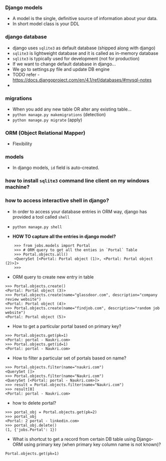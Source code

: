 ### Django models

- A model is the single, definitive source of information about your data.
- In short model class is your DDL

### django database
- django uses `sqlite3` as default database (shipped along with django)
- `sqlite3` is lightweight database and it is called as in-memory database
- `sqlite3` is typically used for development (not for production)
- If we want to change default database in django...
- We go to settings.py file and update DB engine
- TODO refer - https://docs.djangoproject.com/en/4.1/ref/databases/#mysql-notes
- 


### migrations
- When you add any new table OR alter any existing table...
- `python manage.py makemigrations` (detection)
- `python manage.py migrate` (apply)


### ORM (Object Relational Mapper)
- Flexibility


### models
- In django models, `id` field is auto-created.

### how to install `sqlite3` command line client on my windows machine?


### how to access interactive shell in django?
- In order to access your database entries in ORM way, django has provided a tool called `shell`
- `python manage.py shell`

- **HOW TO capture all the entries in django model?**
```shell
    >>> from jobs.models import Portal
    >>> # ORM query to get all the enties in `Portal` Table
    >>> Portal.objects.all()
    <QuerySet [<Portal: Portal object (1)>, <Portal: Portal object (2)>]>
    >>>
```

- ORM query to create new entry in table
```shell
>>> Portal.objects.create()
<Portal: Portal object (3)>
>>> Portal.objects.create(name="glassdoor.com", description="company review website")
<Portal: Portal object (4)>
>>> Portal.objects.create(name="findjob.com", description="random job website")
<Portal: Portal object (5)>
```
- How to get a particular portal based on primary key?
```shell
>>> Portal.objects.get(pk=1)
<Portal: portal - Naukri.com>
>>> Portal.objects.get(id=1)
<Portal: portal - Naukri.com>
```

- How to filter a particular set of portals based on name?

```shell
>>> Portal.objects.filter(name="naukri.com")
<QuerySet []>
>>> Portal.objects.filter(name="Naukri.com")
<QuerySet [<Portal: portal - Naukri.com>]>
>>> result = Portal.objects.filter(name="Naukri.com")
>>> result[0]
<Portal: portal - Naukri.com>
```

- how to delete portal?
```shell
>>> portal_obj = Portal.objects.get(pk=2)
>>> portal_obj
<Portal: 2 portal - linkedin.com>
>>> portal_obj.delete()
(1, {'jobs.Portal': 1})
```
- What is shortcut to get a record from certain DB table using Django-ORM using primary key (when primary key column name is not known)?
```shell
Portal.objects.get(pk=1)
```
